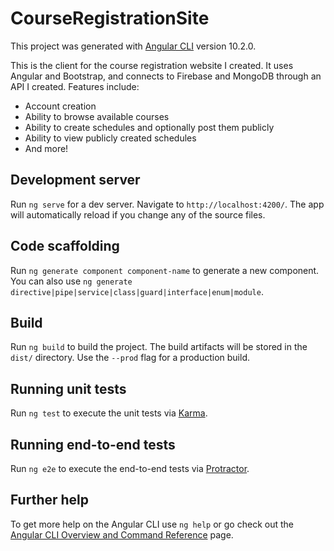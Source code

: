 # CourseRegistrationSite

This project was generated with [Angular CLI](https://github.com/angular/angular-cli) version 10.2.0.

This is the client for the course registration website I created. It uses Angular and Bootstrap, and connects to Firebase and MongoDB through an API I created. Features include:
- Account creation
- Ability to browse available courses
- Ability to create schedules and optionally post them publicly
- Ability to view publicly created schedules
- And more!

## Development server

Run `ng serve` for a dev server. Navigate to `http://localhost:4200/`. The app will automatically reload if you change any of the source files.

## Code scaffolding

Run `ng generate component component-name` to generate a new component. You can also use `ng generate directive|pipe|service|class|guard|interface|enum|module`.

## Build

Run `ng build` to build the project. The build artifacts will be stored in the `dist/` directory. Use the `--prod` flag for a production build.

## Running unit tests

Run `ng test` to execute the unit tests via [Karma](https://karma-runner.github.io).

## Running end-to-end tests

Run `ng e2e` to execute the end-to-end tests via [Protractor](http://www.protractortest.org/).

## Further help

To get more help on the Angular CLI use `ng help` or go check out the [Angular CLI Overview and Command Reference](https://angular.io/cli) page.
